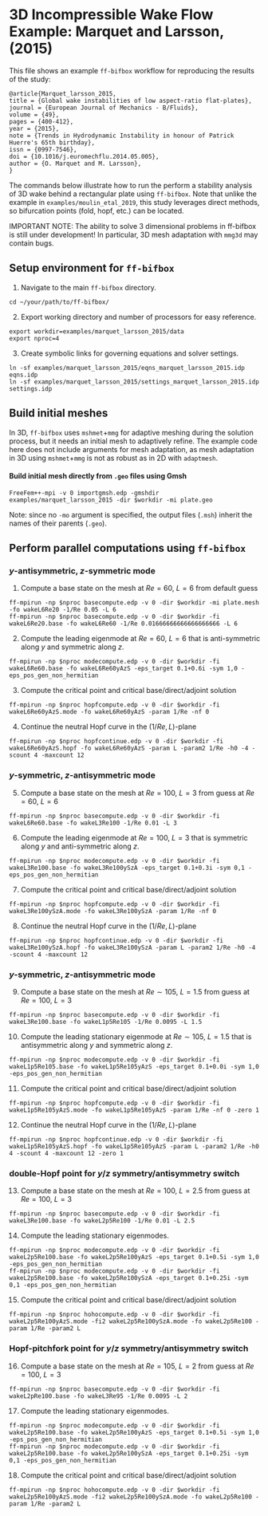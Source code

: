 # 3D Incompressible Wake Flow Example: Marquet and Larsson, (2015)
This file shows an example `ff-bifbox` workflow for reproducing the results of the study:
```
@article{Marquet_larsson_2015,
title = {Global wake instabilities of low aspect-ratio flat-plates},
journal = {European Journal of Mechanics - B/Fluids},
volume = {49},
pages = {400-412},
year = {2015},
note = {Trends in Hydrodynamic Instability in honour of Patrick Huerre's 65th birthday},
issn = {0997-7546},
doi = {10.1016/j.euromechflu.2014.05.005},
author = {O. Marquet and M. Larsson},
}
```
The commands below illustrate how to run the perform a stability analysis of 3D wake behind a rectangular plate using `ff-bifbox`. Note that unlike the example in `examples/moulin_etal_2019`, this study leverages direct methods, so bifurcation points (fold, hopf, etc.) can be located.

IMPORTANT NOTE: The ability to solve 3 dimensional problems in ff-bifbox is still under development! In particular, 3D mesh adaptation with `mmg3d` may contain bugs. 

## Setup environment for `ff-bifbox`
1. Navigate to the main `ff-bifbox` directory.
```
cd ~/your/path/to/ff-bifbox/
```

2. Export working directory and number of processors for easy reference.
```
export workdir=examples/marquet_larsson_2015/data
export nproc=4
```

3. Create symbolic links for governing equations and solver settings.
```
ln -sf examples/marquet_larsson_2015/eqns_marquet_larsson_2015.idp eqns.idp
ln -sf examples/marquet_larsson_2015/settings_marquet_larsson_2015.idp settings.idp
```

## Build initial meshes
In 3D, `ff-bifbox` uses `mshmet`+`mmg` for adaptive meshing during the solution process, but it needs an initial mesh to adaptively refine. The example code here does not include arguments for mesh adaptation, as mesh adaptation in 3D using `mshmet`+`mmg` is not as robust as in 2D with `adaptmesh`.
#### Build initial mesh directly from `.geo` files using Gmsh
```
FreeFem++-mpi -v 0 importgmsh.edp -gmshdir examples/marquet_larsson_2015 -dir $workdir -mi plate.geo
```
Note: since no `-mo` argument is specified, the output files (`.msh`) inherit the names of their parents (`.geo`).

## Perform parallel computations using `ff-bifbox`

### $y$-antisymmetric, $z$-symmetric mode
1. Compute a base state on the mesh at $Re=60$, $L=6$ from default guess
```
ff-mpirun -np $nproc basecompute.edp -v 0 -dir $workdir -mi plate.mesh -fo wakeL6Re20 -1/Re 0.05 -L 6
ff-mpirun -np $nproc basecompute.edp -v 0 -dir $workdir -fi wakeL6Re20.base -fo wakeL6Re60 -1/Re 0.01666666666666666666 -L 6
```

2. Compute the leading eigenmode at $Re=60$, $L=6$ that is anti-symmetric along $y$ and symmetric along $z$.
```
ff-mpirun -np $nproc modecompute.edp -v 0 -dir $workdir -fi wakeL6Re60.base -fo wakeL6Re60yAzS -eps_target 0.1+0.6i -sym 1,0 -eps_pos_gen_non_hermitian
```

3. Compute the critical point and critical base/direct/adjoint solution
```
ff-mpirun -np $nproc hopfcompute.edp -v 0 -dir $workdir -fi wakeL6Re60yAzS.mode -fo wakeL6Re60yAzS -param 1/Re -nf 0
```

4. Continue the neutral Hopf curve in the $(1/Re, L)$-plane
```
ff-mpirun -np $nproc hopfcontinue.edp -v 0 -dir $workdir -fi wakeL6Re60yAzS.hopf -fo wakeL6Re60yAzS -param L -param2 1/Re -h0 -4 -scount 4 -maxcount 12
```

### $y$-symmetric, $z$-antisymmetric mode
5. Compute a base state on the mesh at $Re=100$, $L=3$ from guess at $Re=60$, $L=6$
```
ff-mpirun -np $nproc basecompute.edp -v 0 -dir $workdir -fi wakeL6Re60.base -fo wakeL3Re100 -1/Re 0.01 -L 3
```

6. Compute the leading eigenmode at $Re=100$, $L=3$ that is symmetric along $y$ and anti-symmetric along $z$.
```
ff-mpirun -np $nproc modecompute.edp -v 0 -dir $workdir -fi wakeL3Re100.base -fo wakeL3Re100ySzA -eps_target 0.1+0.3i -sym 0,1 -eps_pos_gen_non_hermitian
```

7. Compute the critical point and critical base/direct/adjoint solution
```
ff-mpirun -np $nproc hopfcompute.edp -v 0 -dir $workdir -fi wakeL3Re100ySzA.mode -fo wakeL3Re100ySzA -param 1/Re -nf 0
```

8. Continue the neutral Hopf curve in the $(1/Re, L)$-plane
```
ff-mpirun -np $nproc hopfcontinue.edp -v 0 -dir $workdir -fi wakeL3Re100ySzA.hopf -fo wakeL3Re100ySzA -param L -param2 1/Re -h0 -4 -scount 4 -maxcount 12
```

### $y$-symmetric, $z$-antisymmetric mode
9. Compute a base state on the mesh at $Re\sim105$, $L=1.5$ from guess at $Re=100$, $L=3$
```
ff-mpirun -np $nproc basecompute.edp -v 0 -dir $workdir -fi wakeL3Re100.base -fo wakeL1p5Re105 -1/Re 0.0095 -L 1.5
```

10. Compute the leading stationary eigenmode at $Re\sim105$, $L=1.5$ that is antisymmetric along $y$ and symmetric along $z$.
```
ff-mpirun -np $nproc modecompute.edp -v 0 -dir $workdir -fi wakeL1p5Re105.base -fo wakeL1p5Re105yAzS -eps_target 0.1+0.0i -sym 1,0 -eps_pos_gen_non_hermitian
```

11. Compute the critical point and critical base/direct/adjoint solution
```
ff-mpirun -np $nproc hopfcompute.edp -v 0 -dir $workdir -fi wakeL1p5Re105yAzS.mode -fo wakeL1p5Re105yAzS -param 1/Re -nf 0 -zero 1
```

12. Continue the neutral Hopf curve in the $(1/Re, L)$-plane
```
ff-mpirun -np $nproc hopfcontinue.edp -v 0 -dir $workdir -fi wakeL1p5Re105yAzS.hopf -fo wakeL1p5Re105yAzS -param L -param2 1/Re -h0 4 -scount 4 -maxcount 12 -zero 1
```

### double-Hopf point for $y$/$z$ symmetry/antisymmetry switch
13. Compute a base state on the mesh at $Re=100$, $L=2.5$ from guess at $Re=100$, $L=3$
```
ff-mpirun -np $nproc basecompute.edp -v 0 -dir $workdir -fi wakeL3Re100.base -fo wakeL2p5Re100 -1/Re 0.01 -L 2.5
```

14. Compute the leading stationary eigenmodes.
```
ff-mpirun -np $nproc modecompute.edp -v 0 -dir $workdir -fi wakeL2p5Re100.base -fo wakeL2p5Re100yAzS -eps_target 0.1+0.5i -sym 1,0 -eps_pos_gen_non_hermitian
ff-mpirun -np $nproc modecompute.edp -v 0 -dir $workdir -fi wakeL2p5Re100.base -fo wakeL2p5Re100ySzA -eps_target 0.1+0.25i -sym 0,1 -eps_pos_gen_non_hermitian
```

15. Compute the critical point and critical base/direct/adjoint solution
```
ff-mpirun -np $nproc hohocompute.edp -v 0 -dir $workdir -fi wakeL2p5Re100yAzS.mode -fi2 wakeL2p5Re100ySzA.mode -fo wakeL2p5Re100 -param 1/Re -param2 L
```

### Hopf-pitchfork point for $y$/$z$ symmetry/antisymmetry switch
16. Compute a base state on the mesh at $Re=105$, $L=2$ from guess at $Re=100$, $L=3$
```
ff-mpirun -np $nproc basecompute.edp -v 0 -dir $workdir -fi wakeL2pRe100.base -fo wakeL3Re95 -1/Re 0.0095 -L 2
```

17. Compute the leading stationary eigenmodes.
```
ff-mpirun -np $nproc modecompute.edp -v 0 -dir $workdir -fi wakeL2p5Re100.base -fo wakeL2p5Re100yAzS -eps_target 0.1+0.5i -sym 1,0 -eps_pos_gen_non_hermitian
ff-mpirun -np $nproc modecompute.edp -v 0 -dir $workdir -fi wakeL2p5Re100.base -fo wakeL2p5Re100ySzA -eps_target 0.1+0.25i -sym 0,1 -eps_pos_gen_non_hermitian
```

18. Compute the critical point and critical base/direct/adjoint solution
```
ff-mpirun -np $nproc hohocompute.edp -v 0 -dir $workdir -fi wakeL2p5Re100yAzS.mode -fi2 wakeL2p5Re100ySzA.mode -fo wakeL2p5Re100 -param 1/Re -param2 L
```
